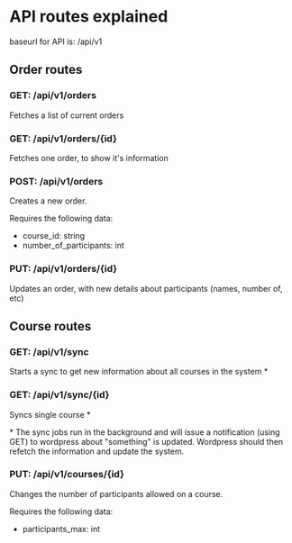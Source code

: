 # API routes explained

baseurl for API is: /api/v1

## Order routes

### GET: /api/v1/orders
Fetches a list of current orders
### GET: /api/v1/orders/{id}
Fetches one order, to show it's information
### POST: /api/v1/orders
Creates a new order.

Requires the following data:
* course_id: string
* number_of_participants: int

### PUT: /api/v1/orders/{id}
Updates an order, with new details about participants (names, number of, etc)

## Course routes

### GET: /api/v1/sync
Starts a sync to get new information about all courses in the system \*
### GET: /api/v1/sync/{id}
Syncs single course \* 

\* The sync jobs run in the background and will issue a notification (using GET)
to wordpress about "something" is updated. Wordpress should then refetch the
information and update the system.

### PUT: /api/v1/courses/{id}
Changes the number of participants allowed on a course.

Requires the following data:
* participants_max: int